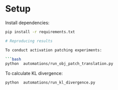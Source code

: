 

# Setup
Install dependencies:

```bash
pip install -r requirements.txt

# Reproducing results

To conduct activation patching experiments:

```bash
python	automations/run_obj_patch_translation.py
```
To calculate KL divergence:

```bash
python	automations/run_kl_divergence.py
```
 
